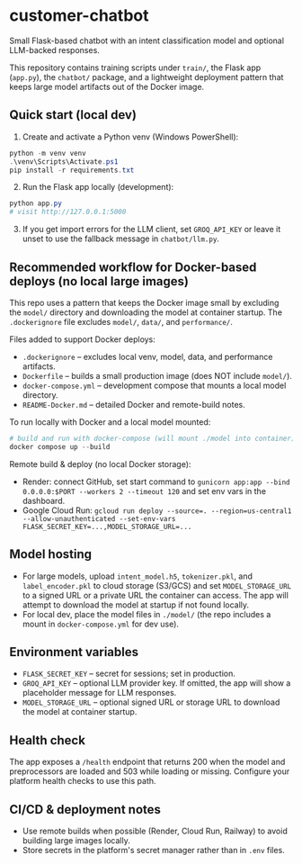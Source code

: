 # customer-chatbot

Small Flask-based chatbot with an intent classification model and optional LLM-backed responses.

This repository contains training scripts under `train/`, the Flask app (`app.py`), the `chatbot/` package, and a lightweight deployment pattern that keeps large model artifacts out of the Docker image.

## Quick start (local dev)

1. Create and activate a Python venv (Windows PowerShell):

```powershell
python -m venv venv
.\venv\Scripts\Activate.ps1
pip install -r requirements.txt
```

2. Run the Flask app locally (development):

```powershell
python app.py
# visit http://127.0.0.1:5000
```

3. If you get import errors for the LLM client, set `GROQ_API_KEY` or leave it unset to use the fallback message in `chatbot/llm.py`.

## Recommended workflow for Docker-based deploys (no local large images)

This repo uses a pattern that keeps the Docker image small by excluding the `model/` directory and downloading the model at container startup. The `.dockerignore` file excludes `model/`, `data/`, and `performance/`.

Files added to support Docker deploys:
- `.dockerignore` – excludes local venv, model, data, and performance artifacts.
- `Dockerfile` – builds a small production image (does NOT include `model/`).
- `docker-compose.yml` – development compose that mounts a local model directory.
- `README-Docker.md` – detailed Docker and remote-build notes.

To run locally with Docker and a local model mounted:

```powershell
# build and run with docker-compose (will mount ./model into container)
docker compose up --build
```

Remote build & deploy (no local Docker storage):
- Render: connect GitHub, set start command to `gunicorn app:app --bind 0.0.0.0:$PORT --workers 2 --timeout 120` and set env vars in the dashboard.
- Google Cloud Run: `gcloud run deploy --source=. --region=us-central1 --allow-unauthenticated --set-env-vars FLASK_SECRET_KEY=...,MODEL_STORAGE_URL=...`

## Model hosting

- For large models, upload `intent_model.h5`, `tokenizer.pkl`, and `label_encoder.pkl` to cloud storage (S3/GCS) and set `MODEL_STORAGE_URL` to a signed URL or a private URL the container can access. The app will attempt to download the model at startup if not found locally.
- For local dev, place the model files in `./model/` (the repo includes a mount in `docker-compose.yml` for dev use).

## Environment variables

- `FLASK_SECRET_KEY` – secret for sessions; set in production.
- `GROQ_API_KEY` – optional LLM provider key. If omitted, the app will show a placeholder message for LLM responses.
- `MODEL_STORAGE_URL` – optional signed URL or storage URL to download the model at container startup.

## Health check

The app exposes a `/health` endpoint that returns 200 when the model and preprocessors are loaded and 503 while loading or missing. Configure your platform health checks to use this path.

## CI/CD & deployment notes

- Use remote builds when possible (Render, Cloud Run, Railway) to avoid building large images locally.
- Store secrets in the platform's secret manager rather than in `.env` files.

